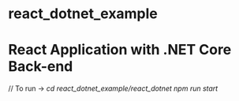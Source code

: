 # react_dotnet_example

# React Application with .NET Core Back-end

// To run -> 
  *cd react_dotnet_example/react_dotnet*
  *npm run start*

